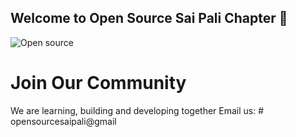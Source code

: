 ## Welcome to Open Source Sai Pali Chapter :wave:
![Open source](https://www.browserstack.com/blog/content/images/2022/03/Banner@2x--2-.png)

# Join Our Community
We are learning, building and developing together
Email us: # opensourcesaipali@gmail
